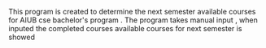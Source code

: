 This program is created to determine the next semester available courses for AIUB cse bachelor's program . The program takes manual input , when inputed the completed courses available courses for next semester is showed
